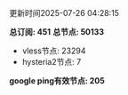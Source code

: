 更新时间2025-07-26 04:28:15

**总订阅: 451**
**总节点: 50133**
- vless节点: 23294
- hysteria2节点: 7

**google ping有效节点: 205**

